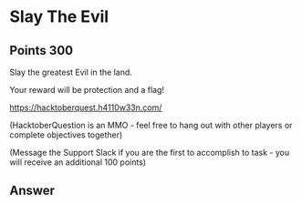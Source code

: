 # Slay The Evil

## Points 300 

Slay the greatest Evil in the land.

Your reward will be protection and a flag!

https://hacktoberquest.h4110w33n.com/

(HacktoberQuestion is an MMO - feel free to hang out with other players or complete objectives together)

(Message the Support Slack if you are the first to accomplish to task - you will receive an additional 100 points)


## Answer

